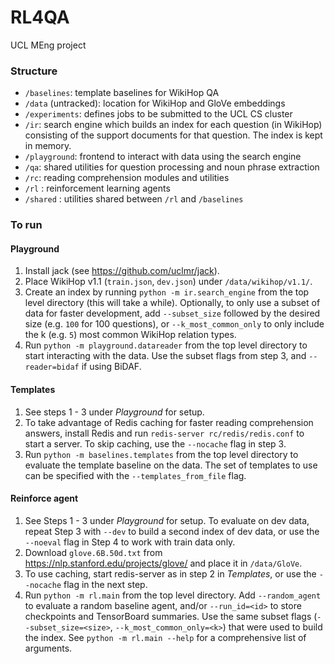 # RL4QA
UCL MEng project

### Structure
- `/baselines`: template baselines for WikiHop QA
- `/data` (untracked): location for WikiHop and GloVe embeddings
- `/experiments`: defines jobs to be submitted to the UCL CS cluster
- `/ir`: search engine which builds an index for each question (in WikiHop) consisting of the 
support 
documents for that question. The index is kept in memory.
- `/playground`: frontend to interact with data using the search engine
- `/qa`: shared utilities for question processing and noun phrase extraction
- `/rc`: reading comprehension modules and utilities
- `/rl` : reinforcement learning agents
- `/shared` : utilities shared between `/rl` and `/baselines`

### To run

#### Playground
1. Install jack (see https://github.com/uclmr/jack).
2. Place WikiHop v1.1 (`train.json`, `dev.json`) under `/data/wikihop/v1.1/`.
3. Create an index by running `python -m ir.search_engine` from the top 
level directory (this will take a while). Optionally, to only use a subset of data for faster 
development, add 
`--subset_size` followed by the desired size (e.g. `100` for 100 questions), or 
`--k_most_common_only` to only include the k (e.g. `5`) most common WikiHop relation types.
4. Run `python -m playground.datareader` from the top level directory to start interacting with 
the data. Use the subset flags from step 3, and `--reader=bidaf` if using BiDAF.

#### Templates
1. See steps 1 - 3 under _Playground_ for setup.
2. To take advantage of Redis caching for faster reading comprehension answers, install Redis and
 run `redis-server rc/redis/redis.conf` to start a server. To skip caching, use the `--nocache` 
 flag in step 3.
3. Run `python -m baselines.templates` from the top level directory to evaluate the template 
baseline on the data. The set of templates to use can be specified with the `--templates_from_file`
flag.

#### Reinforce agent
1. See Steps 1 - 3 under _Playground_ for setup. To evaluate on dev data, repeat Step 3 with 
`--dev` to build a second index of dev data, or use the `--noeval` flag in Step 4 to work with
train 
data only.
2. Download `glove.6B.50d.txt` from https://nlp.stanford.edu/projects/glove/ and place it in
`/data/GloVe`.
3. To use caching, start redis-server as in step 2 in _Templates_, or use the `--nocache` flag in
 the next step.
3. Run `python -m rl.main` from the top level directory. Add `--random_agent` to evaluate a
random baseline agent, and/or `--run_id=<id>` to store checkpoints and TensorBoard summaries. Use
 the same subset flags (`--subset_size=<size>`, `--k_most_common_only=<k>`) that were used to build 
 the index. See `python -m rl.main --help` for a comprehensive list of arguments.
